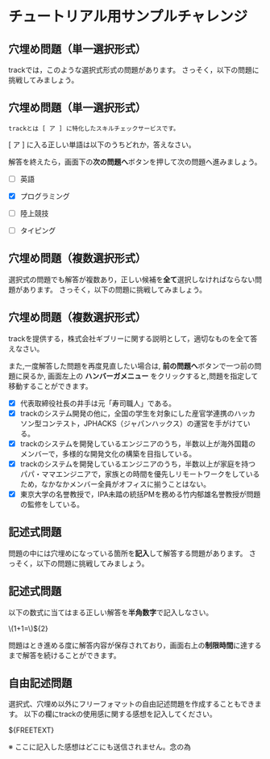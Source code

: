# チュートリアル用サンプルチャレンジ

## 穴埋め問題（単一選択形式）
trackでは，このような選択式形式の問題があります。
さっそく，以下の問題に挑戦してみましょう。

穴埋め問題（単一選択形式）
---

```
trackとは [ ア ] に特化したスキルチェックサービスです。
```
[ ア ] に入る正しい単語は以下のうちどれか，答えなさい。

解答を終えたら，画面下の**次の問題へ**ボタンを押して次の問題へ進みましょう。

- [ ] 英語
- [x] プログラミング
- [ ] 陸上競技
- [ ] タイピング


## 穴埋め問題（複数選択形式）

選択式の問題でも解答が複数あり，正しい候補を**全て**選択しなければならない問題があります。
さっそく，以下の問題に挑戦してみましょう。

穴埋め問題（複数選択形式）
---
trackを提供する，株式会社ギブリーに関する説明として，適切なものを全て答えなさい。

また,一度解答した問題を再度見直したい場合は, **前の問題へ**ボタンで一つ前の問題に戻るか,
画面左上の **ハンバーガメニュー** をクリックすると,問題を指定して移動することができます。

- [x] 代表取締役社長の井手は元「寿司職人」である。
- [x] trackのシステム開発の他に，全国の学生を対象にした産官学連携のハッカソン型コンテスト，JPHACKS（ジャパンハックス）の運営を手がけている。
- [x] trackのシステムを開発しているエンジニアのうち，半数以上が海外国籍のメンバーで，多様的な開発文化の構築を目指している。
- [x] trackのシステムを開発しているエンジニアのうち，半数以上が家庭を持つパパ・ママエンジニアで，家族との時間を優先しリモートワークをしているため，なかなかメンバー全員がオフィスに揃うことはない。
- [x] 東京大学の名誉教授で，IPA未踏の統括PMを務める竹内郁雄名誉教授が問題の監修をしている。

## 記述式問題

問題の中には穴埋めになっている箇所を**記入**して解答する問題があります。
さっそく，以下の問題に挑戦してみましょう。

記述式問題
---
以下の数式に当てはまる正しい解答を**半角数字**で記入しなさい。

\\(1+1=\\)${2}

問題はとき進める度に解答内容が保存されており，画面右上の**制限時間**に達するまで解答を続けることができます。

## 自由記述問題

選択式、穴埋め以外にフリーフォマットの自由記述問題を作成することもできます。
以下の欄にtrackの使用感に関する感想を記入してください。

${FREETEXT}

※ ここに記入した感想はどこにも送信されません。念の為
